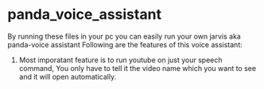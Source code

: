 # panda_voice_assistant
By running these files in your pc you can easily run your own jarvis aka panda-voice assistant
Following are the features of this voice assistant:
1. Most imporatant feature is to run youtube on just your speech command, You only have to tell it the video name which you want to see and it will open automatically.
